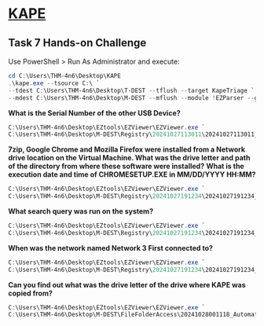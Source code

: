 # [KAPE](https://tryhackme.com/r/room/kape)

## Task 7 Hands-on Challenge

Use PowerShell > Run As Administrator and execute:

```powershell
cd C:\Users\THM-4n6\Desktop\KAPE
.\kape.exe --tsource C:\ `
--tdest C:\Users\THM-4n6\Desktop\T-DEST --tflush --target KapeTriage `
--mdest C:\Users\THM-4n6\Desktop\M-DEST --mflush --module !EZParser --gui
```

**What is the Serial Number of the other USB Device?**

```powershell
C:\Users\THM-4n6\Desktop\EZtools\EZViewer\EZViewer.exe `
C:\Users\THM-4n6\Desktop\M-DEST\Registry\20241027113011\20241027113011_USB__C_Windows_System32_config_SYSTEM.csv
```

**7zip, Google Chrome and Mozilla Firefox were installed from a Network drive location on the Virtual Machine. What was the drive letter and path of the directory from where these software were installed?**
**What is the execution date and time of CHROMESETUP.EXE in MM/DD/YYYY HH:MM?**

```powershell
C:\Users\THM-4n6\Desktop\EZtools\EZViewer\EZViewer.exe `
C:\Users\THM-4n6\Desktop\M-DEST\Registry\20241027191234\20241027191234_RecentApps__C_Users_THM-4n6_NTUSER.DAT.csv
```

**What search query was run on the system?**

```powershell
C:\Users\THM-4n6\Desktop\EZtools\EZViewer\EZViewer.exe `
C:\Users\THM-4n6\Desktop\M-DEST\Registry\20241027191234\20241027191234_WordWheelQuery__C_Users_THM-4n6_NTUSER.DAT.csv
```

**When was the network named Network 3 First connected to?**

```powershell
C:\Users\THM-4n6\Desktop\EZtools\EZViewer\EZViewer.exe `
C:\Users\THM-4n6\Desktop\M-DEST\Registry\20241027191234\20241027191234_KnownNetworks__C_Windows_System32_config_SOFTWARE.csv
```

**Can you find out what was the drive letter of the drive where KAPE was copied from?**

```powershell
C:\Users\THM-4n6\Desktop\EZtools\EZViewer\EZViewer.exe `
C:\Users\THM-4n6\Desktop\M-DEST\FileFolderAccess\20241028001118_AutomaticDestinations.csv
```
